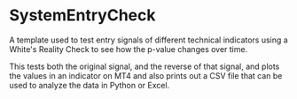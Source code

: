# SystemEntryCheck
A template used to test entry signals of different technical indicators using a White's Reality Check to see how the p-value changes over time.

This tests both the original signal, and the reverse of that signal, and plots the values in an indicator on MT4 and also prints out a CSV file that can be used to analyze the data in Python or Excel.
